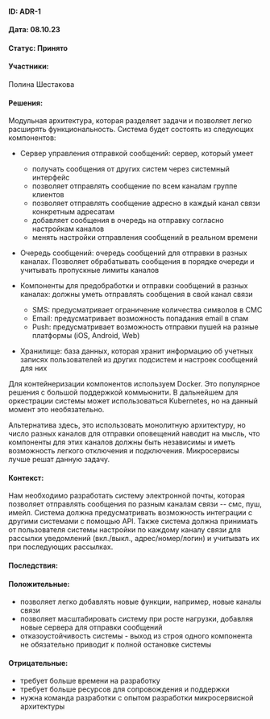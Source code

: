 #### ID: ADR-1

#### Дата: 08.10.23

#### Статус: Принято

#### Участники:
Полина Шестакова

#### Решения:
Модульная архитектура, которая разделяет задачи и позволяет легко расширять функциональность. Система будет состоять из следующих компонентов:

- Сервер управления отправкой сообщений: 
    сервер, который умеет
    - получать сообщения от других систем через системный интерфейс
    - позволяет отправлять сообщение по всем каналам группе клиентов
    - позволяет отправлять сообщение адресно в каждый канал связи конкретным адресатам
    - добавляет сообщения в очередь на отправку согласно настройкам каналов
    - менять настройки отправления сообщений в реальном времени

- Очередь сообщений:
    очередь сообщений для отправки в разных каналах. Позволяет обрабатывать сообщения в порядке очереди и учитывать пропускные лимиты каналов

- Компоненты для предобработки и отправки сообщений в разных каналах:
    должны уметь отправлять сообщения в свой канал связи
    - SMS:
        предусматривает ограничение количества символов в СМС
    - Email:
        предусматривает возможность попадания email в спам
    - Push:
        предусматривает возможность отправки пушей на разные платформы (iOS, Android, Web)
    
- Хранилище: 
    база данных, которая хранит информацию об учетных записях пользователей из других подсистем и настроек сообщений для них

Для контейнеризации компонентов используем Docker. Это популярное решения с большой поддержкой коммьюнити. В дальнейшем для оркестрации системы может использоваться Kubernetes, но на данный момент это необязательно.

Альтернатива здесь, это использовать монолитную архитектуру, но число разных каналов для отправки оповещений наводит на мысль, что компоненты для этих каналов должны быть независимы и иметь возможность легкого отключения и подключения. Микросервисы лучше решат данную задачу.

#### Контекст:
Нам необходимо разработать систему электронной почты, которая позволяет отправлять сообщения по разным каналам связи -- смс, пуш, имейл. Система должна предусматривать возможность интеграции с другими системами с помощью API. Также система должна принимать от пользователя системы настройки по каждому каналу связи для рассылки уведомлений (вкл./выкл., адрес/номер/логин) и учитывать их при последующих рассылках.

#### Последствия:

#### Положительные:
* позволяет легко добавлять новые функции, например, новые каналы связи
* позволяет масштабировать систему при росте нагрузки, добавляя новые сервера для отправки сообщений
* отказоустойчивость системы - выход из строя одного компонента не обязательно приводит к полной остановке системы

#### Отрицательные:
* требует больше времени на разработку
* требует больше ресурсов для сопровождения и поддержки
* нужна команда разработки с опытом разработки микросервисной архитектуры


